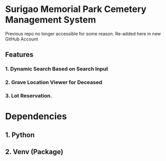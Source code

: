 # Surigao Memorial Park Cemetery Management System
Previous repo no longer accessible for some reason. Re-added here in new GitHub Account

## Features
### 1. Dynamic Search Based on Search Input 
### 2. Grave Location Viewer for Deceased 
### 3. Lot Reservation.

# Dependencies 
## 1. Python
## 2. Venv (Package)

 


